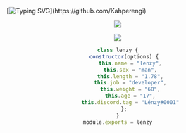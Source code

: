 [![Typing
SVG](https://readme-typing-svg.herokuapp.com/?lines=Gir+Starla+Fork+Al+Ve+Yeni+Projeleri+Bekle&center=true&color="#00f8ff")](https://github.com/Kahperengi)
<div align="center">

<p align="center">
  <samp>
    <img src="https://komarev.com/ghpvc/?username=Kahperengi">
  </samp>
</p>

  
<div align="center">
 <a href="https://discord.com/users/896834304930369578" title="Discord Profile"><img src="https://lanyard-profile-readme.vercel.app/api/896834304930369578?animated=false&hideDiscrim=true&borderRadius=30px&idleMessage=Probably%20doing%20something%20else...4"> 
</div>
  
```js
class lenzy {
    constructor(options) {
        this.name = "lenzy",
        this.sex = "man",
        this.length = "1.78",
        this.job = "developer",
        this.weight = "68",
        this.age = "17",
        this.discord.tag = "Lénzy#0001"
    };
}
module.exports = lenzy
```
